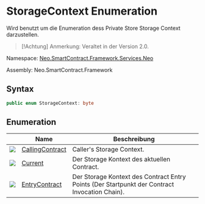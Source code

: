 # StorageContext Enumeration

Wird benutzt um die Enumeration dess Private Store Storage Context darzustellen.

> [!Achtung]
> Anmerkung: Veraltet in der Version 2.0.

Namespace: [Neo.SmartContract.Framework.Services.Neo](../neo.md)

Assembly: Neo.SmartContract.Framework

## Syntax

```c#
public enum StorageContext: byte
```

## Enumeration

| | Name | Beschreibung |
| ---------------------------------------- | ---------------------------------------- | ---------------------- |
| ![](https://i-msdn.sec.s-msft.com/dynimg/IC134134.jpeg) | [CallingContract](StorageContext/CallingContract.md) | Caller's Storage Context. |
| ![](https://i-msdn.sec.s-msft.com/dynimg/IC134134.jpeg) | [Current](StorageContext/Current.md) | Der Storage Kontext des aktuellen Contract. |
| ![](https://i-msdn.sec.s-msft.com/dynimg/IC134134.jpeg) | [EntryContract](StorageContext/EntryContract.md) | Der Storage Kontext des Contract Entry Points (Der Startpunkt der Contract Invocation Chain). |
